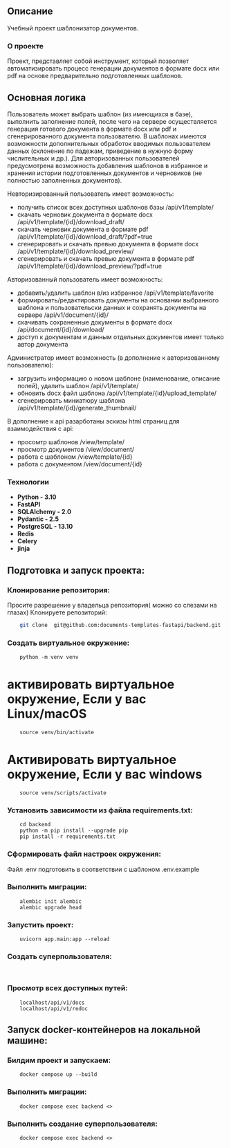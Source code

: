 
## Описание
Учебный проект шаблонизатор документов.

### О проекте
Проект, представляет собой инструмент, который позволяет автоматизировать процесс
генерации документов в формате docx или pdf на основе предварительно подготовленных шаблонов.

## Основная логика
Пользователь может выбрать шаблон (из имеющихся в базе), выполнить заполнение полей, после чего на сервере осуществляется генерация готового документа в формате docx или pdf и сгенерированного документа пользователю.
В шаблонах имеются возможности дополнительных обработок вводимых пользователем данных (склонение по падежам, приведение в нужную форму числительных и др.). Для авторизованных пользователей предусмотрена возможность добавления шаблонов в избранное и хранения истории подготовленных документов и черновиков (не полностью заполненных документов).

Невторизированный пользователь имеет возможность:
  - получить список всех доступных шаблонов базы /api/v1/template/
  - скачать черновик документа в формате docx /api/v1/template/{id}/download_draft/
  - скачать черновик документа в формате pdf /api/v1/template/{id}/download_draft/?pdf=true
  - сгенерировать и скачать превью документа в формате docx /api/v1/template/{id}/download_preview/
  - сгенерировать и скачать превью документа в формате pdf /api/v1/template/{id}/download_preview/?pdf=true
  
Авторизованный пользователь имеет возможность:
  - добавить/удалить шаблон в/из избранное /api/v1/template/favorite
  - формировать/редактировать документы на основании выбранного шаблона и пользовательски данных и сохранять документы на сервере /api/v1/document/{id}/
  - скачивать сохраненные документы в формате docx /api/document/{id}/download/
  - доступ к документам и данным отдельных документов имеет только автор документа

Администратор имеет возможность (в дополнение к авторизованному пользователю):
  - загрузить информацию о новом шаблоне (наименование, описание полей), удалить шаблон /api/v1/template/
  - обновить docx файл шаблона /api/v1/template/{id}/upload_template/
  - сгенерировать миниатюру шаблона /api/v1/template/{id}/generate_thumbnail/

В дополнение к api разарботаны эскизы html страниц для взаимодействия с api:
  - просомтр шаблонов /view/template/
  - просмотр документов /view/document/
  - работа с шаблоном /view/template/{id}
  - работа с документом /view/document/{id}

### Технологии
- **Python - 3.10**
- **FastAPI**
- **SQLAlchemy - 2.0**
- **Pydantic - 2.5**
- **PostgreSQL - 13.10**
- **Redis**
- **Celery**
- **jinja**

## Подготовка и запуск проекта:

### Клонирование репозитория:
Просите разрешение у владельца репозитория( можно со слезами на глазах)
Клонируете репозиторий:

```bash
    git clone  git@github.com:documents-templates-fastapi/backend.git
```

### Cоздать  виртуальное окружение:
```
    python -m venv venv
```
# активировать виртуальное окружение, Если у вас Linux/macOS
```
    source venv/bin/activate
```
# Активировать виртуальное окружение, Если у вас windows
```
    source venv/scripts/activate
```

### Установить зависимости из файла requirements.txt:
```
    cd backend
    python -m pip install --upgrade pip
    pip install -r requirements.txt
```
### Сформировать файл настроек окружения:
Файл .env подготовить в соответствии с шаблоном .env.example

### Выполнить миграции:
```
    alembic init alembic
    alembic upgrade head
```

### Запустить проект:
```
    uvicorn app.main:app --reload
```

### Создать суперпользователя:
```
    
```

### Просмотр всех доступных путей:
```
    localhost/api/v1/docs
    localhost/api/v1/redoc
```

## Запуск docker-контейнеров на локальной машине:

### Билдим проект и запускаем:
```
    docker compose up --build
```

### Выполнить миграции:
```
    docker compose exec backend <>
```

### Выполнить создание суперпользователя:
```
    docker compose exec backend <>
```
